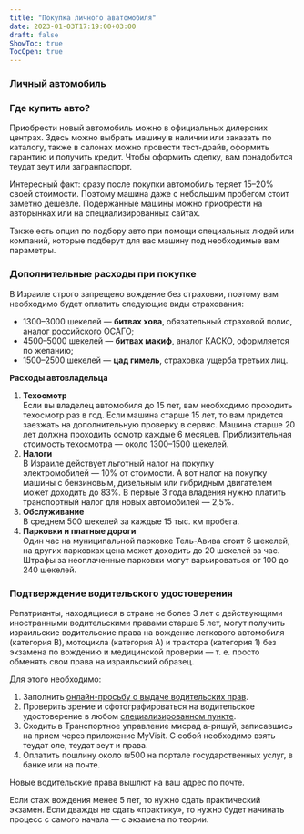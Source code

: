 ```yaml
---
title: "Покупка личного аватомобиля"
date: 2023-01-03T17:19:00+03:00
draft: false
ShowToc: true
TocOpen: true
---
```

### Личный автомобиль
### Где купить авто?

Приобрести новый автомобиль можно в официальных дилерских центрах. Здесь можно выбрать машину в наличии или заказать по каталогу, также в салонах можно провести тест-драйв, оформить гарантию и получить кредит. Чтобы оформить сделку, вам понадобится теудат зеут или загранпаспорт.

Интересный факт: сразу после покупки автомобиль теряет 15–20% своей стоимости. Поэтому машина даже с небольшим пробегом стоит заметно дешевле. Подержанные машины можно приобрести на авторынках или на специализированных сайтах. 

Также есть опция по подбору авто при помощи специальных людей или компаний, которые подберут для вас машину под необходимые вам параметры. 

### Дополнительные расходы при покупке

В Израиле строго запрещено вождение без страховки, поэтому вам необходимо будет оплатить следующие виды страхования:

*  1300–3000 шекелей — **битвах хова**, обязательный страховой полис, аналог российского ОСАГО;
*  4500–5000 шекелей — **битвах макиф**, аналог КАСКО, оформляется по желанию;
*  1500–2500 шекелей — **цад гимель**, страховка ущерба третьих лиц.

**Расходы автовладельца**

1.  **Техосмотр**  
    Если вы владелец автомобиля до 15 лет, вам необходимо проходить техосмотр раз в год. Если машина старше 15 лет, то вам придется заезжать на дополнительную проверку в сервис. Машина старше 20 лет должна проходить осмотр каждые 6 месяцев. Приблизительная стоимость техосмотра — около 1300–1500 шекелей. 
2.  **Налоги**  
    В Израиле действует льготный налог на покупку электромобилей — 10% от стоимости. А вот налог на покупку машины с бензиновым, дизельным или гибридным двигателем может доходить до 83%. В первые 3 года владения нужно платить транспортный налог для новых автомобилей — 2,5%.
3.  **Обслуживание**  
    В среднем 500 шекелей за каждые 15 тыс. км пробега.
4.  **Парковки и платные дороги**  
    Один час на муниципальной парковке Тель-Авива стоит 6 шекелей, на других парковках цена может доходить до 20 шекелей за час. Штрафы за неоплаченные парковки могут варьироваться от 100 до 240 шекелей.

### Подтверждение водительского удостоверения

Репатрианты, находящиеся в стране не более 3 лет с действующими иностранными водительскими правами старше 5 лет, могут получить израильские водительские права на вождение легкового автомобиля (категория B), мотоцикла (категория A) и трактора (категория 1) без экзамена по вождению и медицинской проверки — т. е. просто обменять свои права на израильский образец.

Для этого необходимо:

1.  Заполнить [онлайн-просьбу о выдаче водительских прав](https://govforms.gov.il/mw/forms/RishumTheory@mot.gov.il).
2.  Проверить зрение и сфотографироваться на водительское удостоверение в любом [специализированном пункте](https://www.gov.il/he/service/drivers_license_photo_stations).
3.  Сходить в Транспортное управление мисрад а-ришуй, записавшись на прием через приложение MyVisit. С собой необходимо взять теудат оле, теудат зеут и права.
4.  Оплатить пошлину около ₪500 на портале государственных услуг, в банке или на почте.

Новые водительские права вышлют на ваш адрес по почте.

Если стаж вождения менее 5 лет, то нужно сдать практический экзамен. Если дважды не сдать «практику», то нужно будет начинать процесс с самого начала — с экзамена по теории.